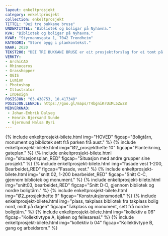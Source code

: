 ```yaml
---
layout: enkeltprosjekt
category: enkeltprosjekt
collection: enkeltprosjekt
TITTEL: "Dei tre bukkane bruse"
UNDERTITTEL: "Bibliotek og boligar på Nyhavna."
KVA: "Bibliotek og boligar på Nyhavna."
KVAR: "Styrmannsgata 1, 7042 Trondheim"
KATEGORI: "Store bygg i plankontekst."
NAAR: 2020
TEKST200: "DEI TRE BUKKANE BRUSE er eit prosjektforslag for ei tomt på Nyhavna i Trondheim. Det er eit offentleg bibliotek med to tilstøtande parkplassar, eit monument og to boligtårn. <br><br> Dette prosjektet forsøkjer å gje biblioteket som unik instans i samfunnet den respekta det fortjenar. Dette er noko som kan vere monumentalt, noko som kan ta plass og syne at det skal stå der det faktisk står. Dagens bibliotek er ikkje berre ei boksamling, men òg eit samlingspunkt, eit informasjonssenter, ein barnepassar, ein hjelpedesk og eit arbeidslokale. Difor er biblioteket delt i fleire soner, der romma vert stillare di lengre opp i etasjane ein kjem. Ein har òg moglegheit til å låne bøker, verkty, frø og meir. <br><br> Boligtårna er ein respons på at ingen ville teikne boligar på Nyhavna, til tross for at det skulle verte ein funksjonell bydel. Boligtårna er i massivtre, og har ein vertikal av betong i sentrum. Dette gjev moglegheita for mange ulike leiligheiter, og her har vi laga eit kollektiv, to- og trespennarar. Det sydlege tårnet har ein kafé i dei to nedste etasjane, og det nordlege har utleige- eller arbeidslokaler i fyrste etasje."
VERKTY:
- ArchiCAD
- Rhinoceros
- Grasshopper
- QGIS
- Lumion
- Photoshop
- Illustrator
- InDesign
POSISJON: "63.438753, 10.417348"
POSISJON.LENKJE: https://goo.gl/maps/T4bgniKrUxML5ZwZ8
MEDVERKNAD: 
 - Johan-Embrik Dalseg
 - Henrik Bjersand Sunde
 - Gjermund Halsa Øyri
---
```

{% include enkeltprosjekt-bilete.html       img="HOVED"                                                                   figcap="Boligtårn, monument og bibliotek sett frå parken frå aust." %}
{% include enkeltprosjekt-bilete.html       img="Ø2_prosjekthefte 10"                                                     figcap="Planteikning, gateplan." %}
{% include enkeltprosjekt-bilete.html       img="situasjonsplan_RED"                                                      figcap="Situasjon med andre grupper sine prosjekt." %}
{% include enkeltprosjekt-bilete.html       img="fasade vest 1-200, Bearbeidet_RED"                                       figcap="Fasade, vest." %}
{% include enkeltprosjekt-bilete.html       img="snitt 02, 1-200 bearbeidet_RED"                                          figcap="Snitt C-C, gjennom bibliotek og monument." %}
{% include enkeltprosjekt-bilete.html       img="snitt03, bearbeidet_RED"                                                 figcap="Snitt D-D, gjennom bibliotek og nordre boligtårn." %}
{% include enkeltprosjekt-bilete.html       img="Ø2_prosjekthefte 9"                                                      figcap="Konstruksjonsmodell." %}
{% include enkeltprosjekt-bilete.html       img="plass, takplass bibliotek fra takplass bolig nord, midt på dagen"        figcap="Takplass og monument, sett frå nordre boligtårn." %}
{% include enkeltprosjekt-bilete.html       img="kollektiv a 06"                                                          figcap="Kollektivtype A, kjøken og fellesareal." %}
{% include enkeltprosjekt-bilete.html       img="kollektiv b 04"                                                          figcap="Kollektivtype B, gang og arbeidsrom." %}